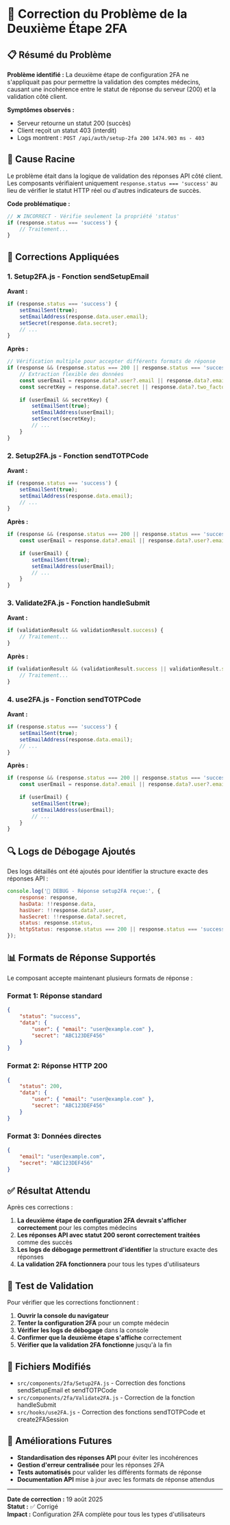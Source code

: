 # 🔐 Correction du Problème de la Deuxième Étape 2FA

## 📋 Résumé du Problème

**Problème identifié :** La deuxième étape de configuration 2FA ne s'appliquait pas pour permettre la validation des comptes médecins, causant une incohérence entre le statut de réponse du serveur (200) et la validation côté client.

**Symptômes observés :**
- Serveur retourne un statut 200 (succès)
- Client reçoit un statut 403 (interdit)
- Logs montrent : `POST /api/auth/setup-2fa 200 1474.903 ms - 403`

## 🐛 Cause Racine

Le problème était dans la logique de validation des réponses API côté client. Les composants vérifiaient uniquement `response.status === 'success'` au lieu de vérifier le statut HTTP réel ou d'autres indicateurs de succès.

**Code problématique :**
```javascript
// ❌ INCORRECT - Vérifie seulement la propriété 'status'
if (response.status === 'success') {
    // Traitement...
}
```

## 🔧 Corrections Appliquées

### 1. Setup2FA.js - Fonction sendSetupEmail

**Avant :**
```javascript
if (response.status === 'success') {
    setEmailSent(true);
    setEmailAddress(response.data.user.email);
    setSecret(response.data.secret);
    // ...
}
```

**Après :**
```javascript
// Vérification multiple pour accepter différents formats de réponse
if (response && (response.status === 200 || response.status === 'success' || response.data)) {
    // Extraction flexible des données
    const userEmail = response.data?.user?.email || response.data?.email || response.email;
    const secretKey = response.data?.secret || response.data?.two_factor_secret || response.secret;
    
    if (userEmail && secretKey) {
        setEmailSent(true);
        setEmailAddress(userEmail);
        setSecret(secretKey);
        // ...
    }
}
```

### 2. Setup2FA.js - Fonction sendTOTPCode

**Avant :**
```javascript
if (response.status === 'success') {
    setEmailSent(true);
    setEmailAddress(response.data.email);
    // ...
}
```

**Après :**
```javascript
if (response && (response.status === 200 || response.status === 'success' || response.data)) {
    const userEmail = response.data?.email || response.data?.user?.email || response.email;
    
    if (userEmail) {
        setEmailSent(true);
        setEmailAddress(userEmail);
        // ...
    }
}
```

### 3. Validate2FA.js - Fonction handleSubmit

**Avant :**
```javascript
if (validationResult && validationResult.success) {
    // Traitement...
}
```

**Après :**
```javascript
if (validationResult && (validationResult.success || validationResult.status === 'success' || validationResult.status === 200)) {
    // Traitement...
}
```

### 4. use2FA.js - Fonction sendTOTPCode

**Avant :**
```javascript
if (response.status === 'success') {
    setEmailSent(true);
    setEmailAddress(response.data.email);
    // ...
}
```

**Après :**
```javascript
if (response && (response.status === 200 || response.status === 'success' || response.data)) {
    const userEmail = response.data?.email || response.data?.user?.email || response.email;
    
    if (userEmail) {
        setEmailSent(true);
        setEmailAddress(userEmail);
        // ...
    }
}
```

## 🔍 Logs de Débogage Ajoutés

Des logs détaillés ont été ajoutés pour identifier la structure exacte des réponses API :

```javascript
console.log('🔐 DEBUG - Réponse setup2FA reçue:', {
    response: response,
    hasData: !!response.data,
    hasUser: !!response.data?.user,
    hasSecret: !!response.data?.secret,
    status: response.status,
    httpStatus: response.status === 200 || response.status === 'success'
});
```

## 📊 Formats de Réponse Supportés

Le composant accepte maintenant plusieurs formats de réponse :

### Format 1: Réponse standard
```json
{
    "status": "success",
    "data": {
        "user": { "email": "user@example.com" },
        "secret": "ABC123DEF456"
    }
}
```

### Format 2: Réponse HTTP 200
```json
{
    "status": 200,
    "data": {
        "user": { "email": "user@example.com" },
        "secret": "ABC123DEF456"
    }
}
```

### Format 3: Données directes
```json
{
    "email": "user@example.com",
    "secret": "ABC123DEF456"
}
```

## ✅ Résultat Attendu

Après ces corrections :

1. **La deuxième étape de configuration 2FA devrait s'afficher correctement** pour les comptes médecins
2. **Les réponses API avec statut 200 seront correctement traitées** comme des succès
3. **Les logs de débogage permettront d'identifier** la structure exacte des réponses
4. **La validation 2FA fonctionnera** pour tous les types d'utilisateurs

## 🧪 Test de Validation

Pour vérifier que les corrections fonctionnent :

1. **Ouvrir la console du navigateur**
2. **Tenter la configuration 2FA** pour un compte médecin
3. **Vérifier les logs de débogage** dans la console
4. **Confirmer que la deuxième étape s'affiche** correctement
5. **Vérifier que la validation 2FA fonctionne** jusqu'à la fin

## 📝 Fichiers Modifiés

- `src/components/2fa/Setup2FA.js` - Correction des fonctions sendSetupEmail et sendTOTPCode
- `src/components/2fa/Validate2FA.js` - Correction de la fonction handleSubmit
- `src/hooks/use2FA.js` - Correction des fonctions sendTOTPCode et create2FASession

## 🔮 Améliorations Futures

- **Standardisation des réponses API** pour éviter les incohérences
- **Gestion d'erreur centralisée** pour les réponses 2FA
- **Tests automatisés** pour valider les différents formats de réponse
- **Documentation API** mise à jour avec les formats de réponse attendus

---

**Date de correction :** 19 août 2025  
**Statut :** ✅ Corrigé  
**Impact :** Configuration 2FA complète pour tous les types d'utilisateurs
